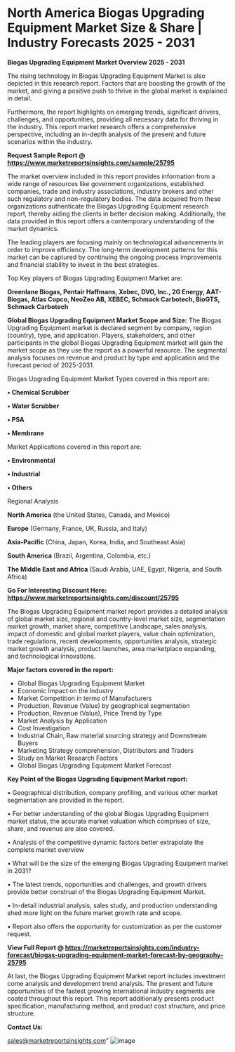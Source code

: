 # North America Biogas Upgrading Equipment Market Size & Share | Industry Forecasts 2025 - 2031

<Strong> Biogas Upgrading Equipment Market Overview 2025 - 2031</strong>

The rising technology in Biogas Upgrading Equipment Market is also depicted in this research report. Factors that are boosting the growth of the market, and giving a positive push to thrive in the global market is explained in detail.

Furthermore, the report highlights on emerging trends, significant drivers, challenges, and opportunities, providing all necessary data for thriving in the industry. This report market research offers a comprehensive perspective, including an in-depth analysis of the present and future scenarios within the industry.

<strong>Request Sample Report @ <a href=https://www.marketreportsinsights.com/sample/25795>https://www.marketreportsinsights.com/sample/25795</a></strong>

The market overview included in this report provides information from a wide range of resources like government organizations, established companies, trade and industry associations, industry brokers and other such regulatory and non-regulatory bodies. The data acquired from these organizations authenticate the Biogas Upgrading Equipment research report, thereby aiding the clients in better decision making. Additionally, the data provided in this report offers a contemporary understanding of the market dynamics.

The leading players are focusing mainly on technological advancements in order to improve efficiency. The long-term development patterns for this market can be captured by continuing the ongoing process improvements and financial stability to invest in the best strategies.

Top Key players of Biogas Upgrading Equipment Market are:

<strong>Greenlane Biogas, Pentair Haffmans, Xebec, DVO, Inc., 2G Energy, AAT-Biogas, Atlas Copco, NeoZeo AB, XEBEC, Schmack Carbotech, BioGTS, Schmack Carbotech</strong>

<strong><b>Global Biogas Upgrading Equipment Market Scope and Size:</b></strong>
The Biogas Upgrading Equipment market is declared segment by company, region (country), type, and application. Players, stakeholders, and other participants in the global Biogas Upgrading Equipment market will gain the market scope as they use the report as a powerful resource. The segmental analysis focuses on revenue and product by type and application and the forecast period of 2025-2031.

Biogas Upgrading Equipment Market Types covered in this report are:

<strong>• Chemical Scrubber

• Water Scrubber

• PSA

• Membrane</strong>

Market Applications covered in this report are:

<strong>• Environmental

• Industrial

• Others</strong> 

Regional Analysis

<strong>North America</strong> (the United States, Canada, and Mexico)

<strong>Europe</strong> (Germany, France, UK, Russia, and Italy)

<strong>Asia-Pacific</strong> (China, Japan, Korea, India, and Southeast Asia)

<strong>South America</strong> (Brazil, Argentina, Colombia, etc.)

<strong>The Middle East and Africa</strong> (Saudi Arabia, UAE, Egypt, Nigeria, and South Africa)

<strong>Go For Interesting Discount Here: <a href=https://www.marketreportsinsights.com/discount/25795>https://www.marketreportsinsights.com/discount/25795</a></strong>

The Biogas Upgrading Equipment market report provides a detailed analysis of global market size, regional and country-level market size, segmentation market growth, market share, competitive Landscape, sales analysis, impact of domestic and global market players, value chain optimization, trade regulations, recent developments, opportunities analysis, strategic market growth analysis, product launches, area marketplace expanding, and technological innovations.

<strong><b>Major factors covered in the report:</b></strong>
<ul>
  <li>Global Biogas Upgrading Equipment Market </li>
  <li>Economic Impact on the Industry</li>
  <li>Market Competition in terms of Manufacturers</li>
  <li>Production, Revenue (Value) by geographical segmentation</li>
  <li>Production, Revenue (Value), Price Trend by Type</li>
  <li>Market Analysis by Application</li>
  <li>Cost Investigation</li>
  <li>Industrial Chain, Raw material sourcing strategy and Downstream Buyers</li>
  <li>Marketing Strategy comprehension, Distributors and Traders</li>
  <li>Study on Market Research Factors</li>
  <li>Global Biogas Upgrading Equipment Market Forecast</li>
</ul>

<strong><b>Key Point of the Biogas Upgrading Equipment Market report:</b></strong>

• Geographical distribution, company profiling, and various other market segmentation are provided in the report.

• For better understanding of the global Biogas Upgrading Equipment market status, the accurate market valuation which comprises of size, share, and revenue are also covered.

• Analysis of the competitive dynamic factors better extrapolate the complete market overview

• What will be the size of the emerging Biogas Upgrading Equipment market in 2031?

• The latest trends, opportunities and challenges, and growth drivers provide better construal of the Biogas Upgrading Equipment Market.

• In-detail industrial analysis, sales study, and production understanding shed more light on the future market growth rate and scope.

• Report also offers the opportunity for customization as per the customer request.

<strong><b>View Full Report @ <a href=https://marketreportsinsights.com/industry-forecast/biogas-upgrading-equipment-market-forecast-by-geography-25795>https://marketreportsinsights.com/industry-forecast/biogas-upgrading-equipment-market-forecast-by-geography-25795</a></b></strong>


At last, the Biogas Upgrading Equipment Market report includes investment come analysis and development trend analysis. The present and future opportunities of the fastest growing international industry segments are coated throughout this report. This report additionally presents product specification, manufacturing method, and product cost structure, and price structure.

<strong>Contact Us:</strong>

sales@marketreportsinsights.com"
![image](https://github.com/user-attachments/assets/dbd03233-eb65-46f6-bec1-402162ee261e)
